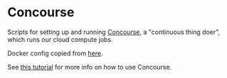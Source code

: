 # Concourse

Scripts for setting up and running [Concourse](https://concourse-ci.org/), a "continuous thing doer", which runs our cloud compute jobs.

Docker config copied from [here](https://github.com/concourse/concourse-docker).

See [this tutorial](https://concoursetutorial.com/) for more info on how to use Concourse.
